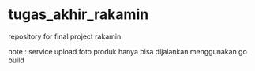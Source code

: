 # tugas_akhir_rakamin
repository for final project rakamin

note : service upload foto produk hanya bisa dijalankan menggunakan go build
